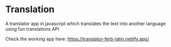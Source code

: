 # Translation
A translator app in javascript which translates the text into another language using fun translations API

Check the working app here: https://translator-ferb-latin.netlify.app/
